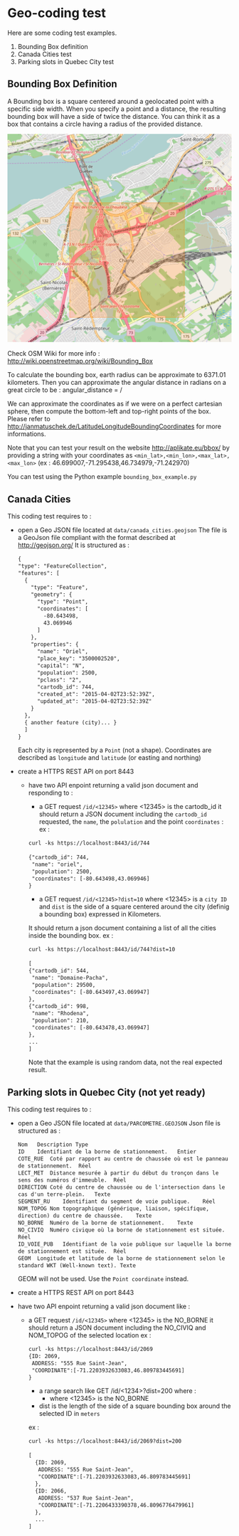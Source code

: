 # Geo-coding test #

Here are some coding test examples.

1. Bounding Box definition
2. Canada Cities test
3. Parking slots in Quebec City test

## Bounding Box Definition ##

A Bounding box is a square centered around a geolocated point with a specific side width. When you specify a point and a distance, the resulting bounding box will have a side of twice the distance. You can think it as a box that contains a circle having a radius of the provided distance.

![Bounding Box](https://github.com/prune998/codingtest/raw/master/boundingbox/data/aplikate_eu_bbox_.png)

Check OSM Wiki for more info : http://wiki.openstreetmap.org/wiki/Bounding_Box

To calculate the bounding box, earth radius can be approximate to 6371.01 kilometers.
Then you can approximate the angular distance in radians on a great circle to be : angular_distance = <distance> / <earth radius>

We can approximate the coordinates as if we were on a perfect cartesian sphere, then compute the bottom-left and top-right points of the box. Please refer to http://janmatuschek.de/LatitudeLongitudeBoundingCoordinates for more informations.

Note that you can test your result on the website http://aplikate.eu/bbox/ by providing a string with your coordinates as `<min_lat>,<min_lon>,<max_lat>,<max_lon>` (ex : 46.699007,-71.295438,46.734979,-71.242970)

You can test using the Python example `bounding_box_example.py`

## Canada Cities ##

This coding test requires to :

- open a Geo JSON file located at `data/canada_cities.geojson`
  The file is a GeoJson file compliant with the format described at http://geojson.org/
  It is structured as :

  ```
  {
  "type": "FeatureCollection",
  "features": [
    {
      "type": "Feature",
      "geometry": {
        "type": "Point",
        "coordinates": [
          -80.643498,
          43.069946
        ]
      },
      "properties": {
        "name": "Oriel",
        "place_key": "3500002520",
        "capital": "N",
        "population": 2500,
        "pclass": "2",
        "cartodb_id": 744,
        "created_at": "2015-04-02T23:52:39Z",
        "updated_at": "2015-04-02T23:52:39Z"
      }
    },
    { another feature (city)... }
    ]
  }
    ```
    Each city is represented by a `Point` (not a shape). Coordinates are described as `longitude` and `latitude` (or easting and northing)

- create a HTTPS REST API on port 8443
  - have two API enpoint returning a valid json document and responding to :
      - a GET request `/id/<12345>` where <12345> is the cartodb_id
      it should return a JSON document including the `cartodb_id` requested, the `name`, the `polulation` and the point `coordinates` :
      ex :
      ```
      curl -ks https://localhost:8443/id/744

      {"cartodb_id": 744,
       "name": "oriel",
       "population": 2500,
       "coordinates": [-80.643498,43.069946]
      }
      ```

      - a GET request `/id/<12345>?dist=10` where <12345> is a `city ID` and `dist` is the side of a square centered around the city  (definig a bounding box) expressed in Kilometers.

      It should return a json document containing a list of all the cities inside the bounding box.
      ex :
      ```
      curl -ks https://localhost:8443/id/744?dist=10

      [
      {"cartodb_id": 544,
       "name": "Domaine-Pacha",
       "population": 29500,
       "coordinates": [-80.643497,43.069947]
      },
      {"cartodb_id": 998,
       "name": "Rhodena",
       "population": 210,
       "coordinates": [-80.643478,43.069947]
      },
      ...
      ]
      ```
      Note that the example is using random data, not the real expected result.


## Parking slots in Quebec City (not yet ready) ##
This coding test requires to :

- open a Geo JSON file located at `data/PARCOMETRE.GEOJSON`
  Json file is structured as :
  ```
  Nom	Description	Type
  ID	Identifiant de la borne de stationnement.	Entier
  COTE_RUE	Coté par rapport au centre de chaussée où est le panneau de stationnement.	Réel
  LECT_MET	Distance mesurée à partir du début du tronçon dans le sens des numéros d'immeuble.	Réel
  DIRECTION	Coté du centre de chaussée ou de l'intersection dans le cas d'un terre-plein.	Texte
  SEGMENT_RU	Identifiant du segment de voie publique.	Réel
  NOM_TOPOG	Nom topographique (générique, liaison, spécifique, direction) du centre de chaussée.	Texte
  NO_BORNE	Numéro de la borne de stationnement.	Texte
  NO_CIVIQ	Numéro civique où la borne de stationnement est située.	Réel
  ID_VOIE_PUB	Identifiant de la voie publique sur laquelle la borne de stationnement est située.	Réel
  GEOM	Longitude et latitude de la borne de stationnement selon le standard WKT (Well-known text).	Texte
  ```

  GEOM will not be used. Use the `Point coordinate` instead.

- create a HTTPS REST API on port 8443
- have two API enpoint returning a valid json document like :
  - a GET request `/id/<12345>` where <12345> is the NO_BORNE
    it should return a JSON document including the NO_CIVIQ and NOM_TOPOG of the selected location
    ex :
    ```
    curl -ks https://localhost:8443/id/2069
    {ID: 2069,
     ADDRESS: "555 Rue Saint-Jean",
     "COORDINATE":[-71.2203932633083,46.809783445691]
    }
    ```
	- a range search like GET /id/<1234>?dist=200 where :
		- where <12345> is the NO_BORNE
    - dist is the length of the side of a square bounding box around the selected ID in `meters`

    ex :
    ```
    curl -ks https://localhost:8443/id/2069?dist=200

    [
      {ID: 2069,
       ADDRESS: "555 Rue Saint-Jean",
       "COORDINATE":[-71.2203932633083,46.809783445691]
      },
      {ID: 2066,
       ADDRESS: "537 Rue Saint-Jean",
       "COORDINATE":[-71.2206433390378,46.8096776479961]
      },
      ...
    ]

    ```
